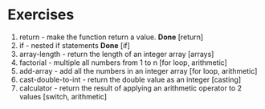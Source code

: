 # Exercises

1. return - make the function return a value. **Done** [return]
2. if - nested if statements **Done** [if]
3. array-length - return the length of an integer array [arrays]
4. factorial - multiple all numbers from 1 to n [for loop, arithmetic]
5. add-array - add all the numbers in an integer array [for loop, arithmetic]
6. cast-double-to-int - return the double value as an integer [casting]
7. calculator - return the result of applying an arithmetic operator to 2 values [switch, arithmetic]